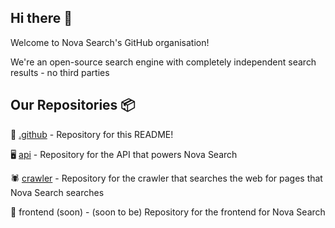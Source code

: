 ## Hi there 👋
Welcome to Nova Search's GitHub organisation!

We're an open-source search engine with completely independent search results - no third parties

## Our Repositories 📦
🐙 [.github](https://github.com/Nova-Search/.github) - Repository for this README!

🖥️ [api](https://github.com/Nova-Search/api) - Repository for the API that powers Nova Search

🕷️ [crawler](https://github.com/Nova-Search/crawler) - Repository for the crawler that searches the web for pages that Nova Search searches

📱 frontend (soon) - (soon to be) Repository for the frontend for Nova Search
